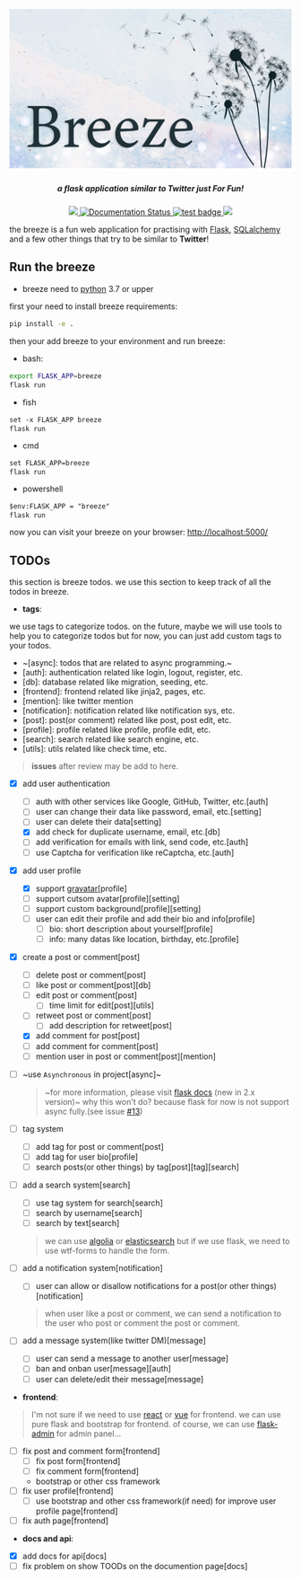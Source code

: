 <p algin="center">
    <img src="https://raw.githubusercontent.com/mmdbalkhi/breeze/main/artwork/breeze.png">
</p>

<h5 align="center"> a flask application similar to Twitter just For Fun!</h5>

<p align="center">
    <a href="https://github.com/mmdbalkhi/breeze/tree/main/LICENSE">
        <img src="https://img.shields.io/badge/license-MIT-blue.svg">
    </a>
    <a href='https://python-breeze.readthedocs.io/?badge=latest'>
        <img src='https://readthedocs.org/projects/python-breeze/badge/?version=latest' alt='Documentation Status' />
    </a>
    <a href="https://github.com/mmdbalkhi/breeze/actions/workflows/tests.yaml">
        <img src="https://github.com/mmdbalkhi/breeze/actions/workflows/tests.yaml/badge.svg"
        alt="test badge">
    </a>
    <a href="https://codecov.io/gh/mmdbalkhi/breeze">
        <img src="https://codecov.io/gh/mmdbalkhi/breeze/branch/main/graph/badge.svg?token=6C8nLeyYht"/>
    </a>
</p>

the breeze is a fun web application for practising with [Flask](https://flask.palletsprojects.com/), [SQLalchemy](https://www.sqlalchemy.org/) and a few other things that try to be similar to **Twitter**!

## Run the breeze

* breeze need to [python](https://python.org) 3.7 or upper

first your need to install breeze requirements:

```bash
pip install -e .
```

then your add breeze to your environment and run breeze:

* bash:

```bash
export FLASK_APP=breeze
flask run
```

* fish

```fish
set -x FLASK_APP breeze
flask run
```

* cmd

```
set FLASK_APP=breeze
flask run
```

* powershell

```
$env:FLASK_APP = "breeze"
flask run
```

now you can visit your breeze on your browser: [http://localhost:5000/](http://localhost:5000/)

## TODOs

this section is breeze todos. we use this section to keep track of all the todos in breeze.

* **tags**:

we use tags to categorize todos. on the future, maybe we will use tools to help you to categorize todos but for now, you can just add custom tags to your todos.

* ~[async]: todos that are related to async programming.~
* [auth]: authentication related like login, logout, register, etc.
* [db]: database related like migration, seeding, etc.
* [frontend]: frontend related like jinja2, pages, etc.
* [mention]: like twitter mention
* [notification]: notification related like notification sys, etc.
* [post]: post(or comment) related like post, post edit, etc.
* [profile]: profile related like profile, profile edit, etc.
* [search]: search related like search engine, etc.
* [utils]: utils related like check time, etc.

> **__issues__** after review may be add to here.

* [x] add user authentication
    - [ ] auth with other services like Google, GitHub, Twitter, etc.[auth]
    - [ ] user can change their data like password, email, etc.[setting]
    - [ ] user can delete their data[setting]
    - [X] add check for duplicate username, email, etc.[db]
    - [ ] add verification for emails with link, send code, etc.[auth]
    - [ ] use Captcha for verification like reCaptcha, etc.[auth]
* [x] add user profile
    - [X] support [gravatar](https://en.gravatar.com/)[profile]
    - [ ] support cutsom avatar[profile][setting]
    - [ ] support custom background[profile][setting]
    - [ ] user can edit their profile and add their bio and info[profile]
        - [ ] bio: short description about yourself[profile]
        - [ ] info: many datas like location, birthday, etc.[profile]
* [X] create a post or comment[post]
    - [ ] delete post or comment[post]
    - [ ] like post or comment[post][db]
    - [ ] edit post or comment[post]
        - [ ] time limit for edit[post][utils]
    - [ ] retweet post or comment[post]
        - [ ] add description for retweet[post]
    - [X] add comment for post[post]
    - [ ] add comment for comment[post]
    - [ ] mention user in post or comment[post][mention]
* [ ] ~use `Asynchronous` in project[async]~
    > ~for more information, please visit [flask docs](https://flask.palletsprojects.com/en/2.1.x/async-await/) (new in 2.x version)~
    why this won't do? because flask for now is not support async fully.(see issue [#13](https://github.com/mmdbalkhi/breeze/issues/13))

* [ ] tag system
    - [ ] add tag for post or comment[post]
    - [ ] add tag for user bio[profile]
    - [ ] search posts(or other things) by tag[post][tag][search]
* [ ] add a search system[search]
    - [ ] use tag system for search[search]
    - [ ] search by username[search]
    - [ ] search by text[search]
    > we can use [algolia](https://www.algolia.com/) or [elasticsearch](https://www.elastic.co/) but if we use flask, we need to use wtf-forms to handle the form.

* [ ] add a notification system[notification]
    - [ ] user can allow or disallow notifications for a post(or other things)[notification]
    > when user like a post or comment, we can send a notification to the user who post or comment the post or comment.

* [ ] add a message system(like twitter DM)[message]
    - [ ] user can send a message to another user[message]
    - [ ] ban and onban user[message][auth]
    - [ ] user can delete/edit their message[message]

* **frontend**:

> I'm not sure if we need to use [react](https://reactjs.org/) or [vue](https://vuejs.org/) for frontend. we can use pure flask and bootstrap for frontend. of course, we can use [flask-admin](https://flask-admin.readthedocs.io/en/latest/) for admin panel...

* [ ] fix post and comment form[frontend]
    - [ ] fix post form[frontend]
    - [ ] fix comment form[frontend]
    - bootstrap or other css framework
* [ ] fix user profile[frontend]
    - [ ] use bootstrap and other css framework(if need) for improve user profile page[frontend]
* [ ] fix auth page[frontend]

* **docs and api**:

* [X] add docs for api[docs]
* [ ] fix problem on show TOODs on the documention page[docs]
